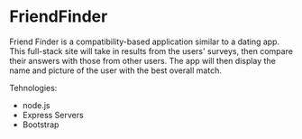 # FriendFinder

Friend Finder is a compatibility-based application similar to a dating app. This full-stack site will take in results from the users' surveys, then compare their answers with those from other users. The app will then display the name and picture of the user with the best overall match.

Tehnologies:
- node.js 
- Express Servers
- Bootstrap
